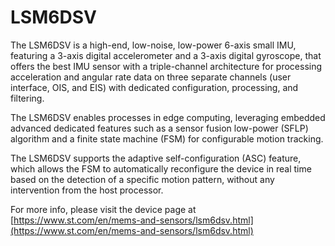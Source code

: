 # LSM6DSV

The LSM6DSV is a high-end, low-noise, low-power 6-axis small IMU, featuring a
3-axis digital accelerometer and
a 3-axis digital gyroscope, that offers the best IMU sensor with a
triple-channel architecture for processing
acceleration and angular rate data on three separate channels (user interface,
OIS, and EIS) with dedicated
configuration, processing, and filtering.

The LSM6DSV enables processes in edge computing, leveraging embedded advanced
dedicated features such
as a sensor fusion low-power (SFLP) algorithm and a finite state machine (FSM)
for configurable motion tracking.

The LSM6DSV supports the adaptive self-configuration (ASC) feature, which
allows the FSM to automatically
reconfigure the device in real time based on the detection of a specific motion
pattern, without any intervention from the host processor.

For more info, please visit the device page at [https://www.st.com/en/mems-and-sensors/lsm6dsv.html](https://www.st.com/en/mems-and-sensors/lsm6dsv.html)


